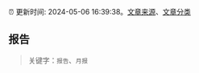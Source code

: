 :alarm_clock: 更新时间: 2024-05-06 16:39:38。[文章来源](/README.md)、[文章分类](/TAGS.md)

## 报告


> 关键字：`报告`、`月报`



